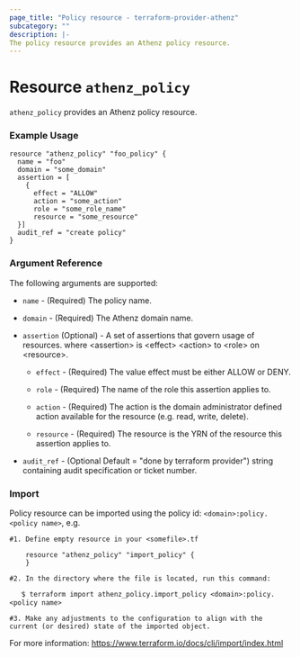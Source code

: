 ```yaml
---
page_title: "Policy resource - terraform-provider-athenz"
subcategory: ""
description: |-
The policy resource provides an Athenz policy resource.
---
```


# Resource `athenz_policy`

`athenz_policy` provides an Athenz policy resource.

### Example Usage

```hcl
resource "athenz_policy" "foo_policy" {
  name = "foo"
  domain = "some_domain"
  assertion = [
    {
      effect = "ALLOW"
      action = "some_action"
      role = "some_role_name"
      resource = "some_resource"
  }]
  audit_ref = "create policy"
}
```

### Argument Reference

The following arguments are supported:

- `name` - (Required) The policy name.


- `domain` - (Required) The Athenz domain name.


- `assertion` (Optional) - A set of assertions that govern usage of resources. where <assertion\> is <effect\> <action\> to <role\> on <resource\>.
  
    - `effect` - (Required) The value effect must be either ALLOW or DENY.
      
    - `role` - (Required) The name of the role this assertion applies to.
      
    - `action` - (Required) The action is the domain administrator defined action available for the resource (e.g. read, write, delete).
      
    - `resource` - (Required) The resource is the YRN of the resource this assertion applies to.


- `audit_ref` - (Optional Default = "done by terraform provider")  string containing audit specification or ticket number.


### Import
Policy resource can be imported using the policy id: `<domain>:policy.<policy name>`, e.g.

```hcl
#1. Define empty resource in your <somefile>.tf

    resource "athenz_policy" "import_policy" {
    }

#2. In the directory where the file is located, run this command:
        
   ֿ$ terraform import athenz_policy.import_policy <domain>:policy.<policy name> 

#3. Make any adjustments to the configuration to align with the current (or desired) state of the imported object.
```
For more information: https://www.terraform.io/docs/cli/import/index.html    
